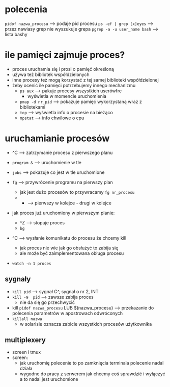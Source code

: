 # polecenia
`pidof nazwa_procesu` --> podaje pid procesu
`ps -ef | grep [x]eyes` --> przez nawiasy grep nie wyszukuje grepa
`pgrep -a -u user_name bash` --> lista bashy

# ile pamięci zajmuje proces?
- proces uruchamia się i prosi o pamięć określoną
- używa też bibliotek współdzielonych
- inne procesy też mogą korzystać z tej samej biblioteki współdzielonej
- żeby ocenić ile pamięci potrzebujemy innego mechanizmu
	- `ps aux` --> pakuje procesy wszystkich userówfre
		- wyświetla w momencie uruchomienia
	- `pmap -d nr_pid` --> pokazuje pamięć wykorzystaną wraz z bibliotekami
	- `top` --> wyświetla info o procesie na bieżąco
	- `mpstat` --> info chwilowe o cpu

# uruchamianie procesów
- ^C --> zatrzymanie procesu z pierwszego planu
- `program &` --> uruchomienie w tle
- `jobs` --> pokazuje co jest w tle uruchomione
- `fg` --> przywrócenie programu na pierwszy plan
	- jak jest dużo procesów to przywracamy `fg nr_procesu`
	- + --> pierwszy w kolejce	 - drugi w kolejce
- jak proces już uruchomiony w pierwszym planie:
	- ^Z --> stopuje proces	
	- `bg`

- ^C --> wysłanie komunikatu do procesu że chcemy kill
	- jak proces nie wie jak go obsłużyć to zabija się
	- ale może być zaimplementowana obługa procesu
- `watch -n 1 proces`

## sygnały
- `kill pid` --> sygnał C^, sygnał o nr 2, INT
- `kill -9  pid` --> zawsze zabija proces
	- nie da się go przechwycić
- kill `pidof nazwa_procesu` LUB $(nazwa_procesu) --> przekazanie do polecenia parametrów w apostrowach odwróconych
- `killall nazwa`
	- w solarisie oznacza zabicie wszystkich procesów użytkownika

## multiplexery
- screen i tmux
- screen:
	- jak uruchomię  polecenie to po zamknięcia terminala polecenie nadal działa
	- wygodne do pracy z serwerem jak chcemy coś sprawdzić i wyłączyć a to nadal jest uruchomione

